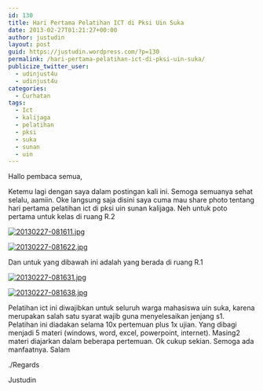 ```yaml
---
id: 130
title: Hari Pertama Pelatihan ICT di Pksi Uin Suka
date: 2013-02-27T01:21:27+00:00
author: justudin
layout: post
guid: https://justudin.wordpress.com/?p=130
permalink: /hari-pertama-pelatihan-ict-di-pksi-uin-suka/
publicize_twitter_user:
  - udinjust4u
  - udinjust4u
categories:
  - Curhatan
tags:
  - Ict
  - kalijaga
  - pelatihan
  - pksi
  - suka
  - sunan
  - uin
---
```

Hallo pembaca semua,
  
Ketemu lagi dengan saya dalam postingan kali ini. Semoga semuanya sehat selalu, aamiin. Oke langsung saja disini saya cuma mau share photo tentang hari pertama pelatihan ict di pksi uin sunan kalijaga. Neh untuk poto pertama untuk kelas di ruang R.2 <!--more-->

[<img src="http://test.justudin.com/wp-content/uploads/2013/02/20130227-081611.jpg" alt="20130227-081611.jpg" class="alignnone size-full" />](http://test.justudin.com/wp-content/uploads/2013/02/20130227-081611.jpg)

[<img src="http://test.justudin.com/wp-content/uploads/2013/02/20130227-081622.jpg" alt="20130227-081622.jpg" class="alignnone size-full" />](http://test.justudin.com/wp-content/uploads/2013/02/20130227-081622.jpg)

Dan untuk yang dibawah ini adalah yang berada di ruang R.1
  
[<img src="http://test.justudin.com/wp-content/uploads/2013/02/20130227-081631.jpg" alt="20130227-081631.jpg" class="alignnone size-full" />](http://test.justudin.com/wp-content/uploads/2013/02/20130227-081631.jpg)

[<img src="http://test.justudin.com/wp-content/uploads/2013/02/20130227-081638.jpg" alt="20130227-081638.jpg" class="alignnone size-full" />](http://test.justudin.com/wp-content/uploads/2013/02/20130227-081638.jpg)
  
Pelatihan ict ini diwajibkan untuk seluruh warga mahasiswa uin suka, karena merupakan salah satu syarat wajib guna menyelesaikan jenjang s1. Pelatihan ini diadakan selama 10x pertemuan plus 1x ujian. Yang dibagi menjadi 5 materi (windows, word, excel, powerpoint, internet). Masing2 materi diajarkan dalam beberapa pertemuan. Ok cukup sekian. Semoga ada manfaatnya. Salam

./Regards
  
Justudin